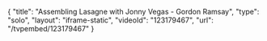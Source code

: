 {
    "title": "Assembling Lasagne with Jonny Vegas - Gordon Ramsay",
    "type": "solo",
    "layout": "iframe-static",
    "videoId": "123179467",
    "url": "\/tvpembed\/123179467"
}